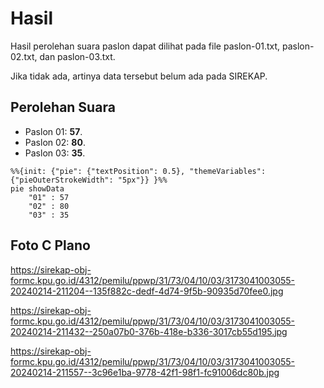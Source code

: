# Hasil

Hasil perolehan suara paslon dapat dilihat pada file paslon-01.txt, paslon-02.txt, dan paslon-03.txt.

Jika tidak ada, artinya data tersebut belum ada pada SIREKAP.

## Perolehan Suara

 * Paslon 01: **57**.
 * Paslon 02: **80**.
 * Paslon 03: **35**.

```mermaid
%%{init: {"pie": {"textPosition": 0.5}, "themeVariables": {"pieOuterStrokeWidth": "5px"}} }%%
pie showData
    "01" : 57
    "02" : 80
    "03" : 35
```
## Foto C Plano

https://sirekap-obj-formc.kpu.go.id/4312/pemilu/ppwp/31/73/04/10/03/3173041003055-20240214-211204--135f882c-dedf-4d74-9f5b-90935d70fee0.jpg

https://sirekap-obj-formc.kpu.go.id/4312/pemilu/ppwp/31/73/04/10/03/3173041003055-20240214-211432--250a07b0-376b-418e-b336-3017cb55d195.jpg

https://sirekap-obj-formc.kpu.go.id/4312/pemilu/ppwp/31/73/04/10/03/3173041003055-20240214-211557--3c96e1ba-9778-42f1-98f1-fc91006dc80b.jpg
